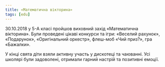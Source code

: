 ```yaml
---
title: «Математична вікторина»
tags: [edu]
---
```


30.10.2018 у 5-А класі пройшов виховний захід «Математична вікторина». Були проведені цікаві конкурси та ігри: «Веселий рахунок», «Подарунок», «Оригінальний оркестр», флеш-моб «Чий приз?», гра «Бажалки».

У кінці свята діти взяли активну участь у дискотеці та чаюванні. Усі школярі були задоволені, отримали гарний настрій та позитивні емоції.

<slideshow id="72157697182976270"></slideshow>
